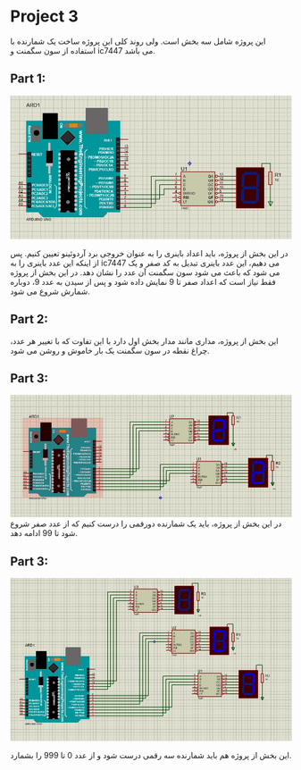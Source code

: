 # Project 3
این پروژه شامل سه بخش است. ولی روند کلی این پروژه ساخت یک شمارنده با استفاده از سون سگمنت و ic7447 می باشد.

## Part 1:
![Arduino](./1/image.jpg)

در این بخش از پروژه، باید اعداد باینری را به عنوان خروجی برد آردوئینو تعیین کنیم. پس از اینکه این عدد باینری را به ic7447 می دهیم، این عدد باینری تبدیل به کد صفر و یک می شود که باعث می شود سون سگمنت آن عدد را نشان دهد.
در این بخش از پروژه فقط نیاز است که اعداد صفر تا 9 نمایش داده شود و پس از سیدن به عدد 9، دوباره شمارش شروع می شود.

## Part 2:
این بخش از پروژه، مداری مانند مدار بخش اول دارد با این تفاوت که با تغییر هر عدد، چراغ نقطه در سون سگمنت یک بار خاموش و روشن می شود.

## Part 3:
![Arduino](./3/image.jpg)
در این بخش از پروژه، باید یک شمارنده دورقمی را درست کنیم که از عدد صفر شروع شود تا 99 ادامه دهد.

## Part 3:
![Arduino](./4/image.jpg)

این بخش از پروژه هم باید شمارنده سه رقمی درست شود و از عدد 0 تا 999 را بشمارد.